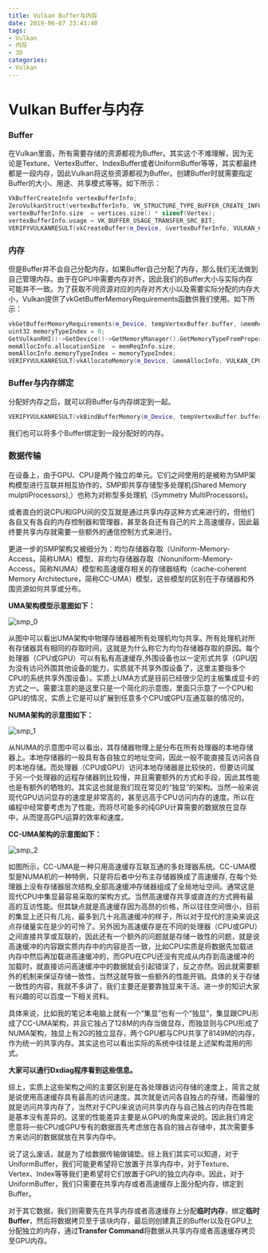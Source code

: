 ```yaml
---
title: Vulkan Buffer与内存
date: 2019-06-07 23:43:40
tags:
- Vulkan
- 内存
- 3D
categories:
- Vulkan
---
```


# Vulkan Buffer与内存

### Buffer

在Vulkan里面，所有需要存储的资源都视为Buffer。其实这个不难理解，因为无论是Texture、VertexBuffer、IndexBuffer或者UniformBuffer等等，其实都最终都是一段内存，因此Vulkan将这些资源都视为Buffer。创建Buffer时就需要指定Buffer的大小、用途、共享模式等等。如下所示：

```c++
VkBufferCreateInfo vertexBufferInfo;
ZeroVulkanStruct(vertexBufferInfo, VK_STRUCTURE_TYPE_BUFFER_CREATE_INFO);
vertexBufferInfo.size  = vertices.size() * sizeof(Vertex);
vertexBufferInfo.usage = VK_BUFFER_USAGE_TRANSFER_SRC_BIT;
VERIFYVULKANRESULT(vkCreateBuffer(m_Device, &vertexBufferInfo, VULKAN_CPU_ALLOCATOR, &tempVertexBuffer.buffer));
```

<!-- more -->

### 内存

但是Buffer并不会自己分配内存，如果Buffer自己分配了内存，那么我们无法做到自己管理内存。由于在GPU中需要内存对齐，因此我们的Buffer大小与实际内存可能并不一致。为了获取不同资源对应的内存对齐大小以及需要实际分配的内存大小，Vulkan提供了vkGetBufferMemoryRequirements函数供我们使用。如下所示：

```c++
vkGetBufferMemoryRequirements(m_Device, tempVertexBuffer.buffer, &memReqInfo);
uint32 memoryTypeIndex = 0;
GetVulkanRHI()->GetDevice()->GetMemoryManager().GetMemoryTypeFromProperties(memReqInfo.memoryTypeBits, VK_MEMORY_PROPERTY_HOST_VISIBLE_BIT | VK_MEMORY_PROPERTY_HOST_COHERENT_BIT, &memoryTypeIndex);
memAllocInfo.allocationSize  = memReqInfo.size;
memAllocInfo.memoryTypeIndex = memoryTypeIndex;
VERIFYVULKANRESULT(vkAllocateMemory(m_Device, &memAllocInfo, VULKAN_CPU_ALLOCATOR, &tempVertexBuffer.memory));
```

### Buffer与内存绑定

分配好内存之后，就可以将Buffer与内存绑定到一起。

```c++
VERIFYVULKANRESULT(vkBindBufferMemory(m_Device, tempVertexBuffer.buffer, tempVertexBuffer.memory, 0));
```

我们也可以将多个Buffer绑定到一段分配好的内存。

### 数据传输

在设备上，由于GPU、CPU是两个独立的单元。它们之间使用的是被称为SMP架构模型进行互联并相互协作的，SMP即共享存储型多处理机(Shared Memory mulptiProcessors),）也称为对称型多处理机（Symmetry MultiProcessors)。

或者直白的说CPU和GPU间的交互就是通过共享内存这种方式来进行的，但他们各自又有各自的内存控制器和管理器，甚至各自还有自己的片上高速缓存，因此最终要共享内存就需要一些额外的通信控制方式来进行。

更进一步的SMP架构又被细分为：均匀存储器存取（Uniform-Memory-Access，简称UMA）模型、非均匀存储器存取（Nonuniform-Memory-Access，简称NUMA）模型和高速缓存相关的存储器结构（cache-coherent Memory Architecture，简称CC-UMA）模型，这些模型的区别在于存储器和外围资源如何共享或分布。

**UMA架构模型示意图如下：**

![smp_0](smp_0.png)

从图中可以看出UMA架构中物理存储器被所有处理机均匀共享。所有处理机对所有存储器具有相同的存取时间，这就是为什么称它为均匀存储器存取的原因。每个处理器（CPU或GPU）可以有私有高速缓存,外围设备也以一定形式共享（GPU因为没有访问外围其他设备的能力，实质就不共享外围设备了，这里主要指多个CPU的系统共享外围设备）。实质上UMA方式是目前已经很少见的主板集成显卡的方式之一。需要注意的是这里只是一个简化的示意图，里面只示意了一个CPU和GPU的情况，实质上它是可以扩展到任意多个CPU或GPU互通互联的情况的。

**NUMA架构的示意图如下：**

![smp_1](smp_1.png)

从NUMA的示意图中可以看出，其存储器物理上是分布在所有处理器的本地存储器上。本地存储器的一般具有各自独立的地址空间，因此一般不能直接互访问各自的本地存储。而处理器（CPU或GPU）访问本地存储器是比较快的，但要访问属于另一个处理器的远程存储器则比较慢，并且需要额外的方式和手段，因此其性能也是有额外的牺牲的。其实这也就是我们现在常见的“独显”的架构。当然一般来说现代GPU访问显存的速度是非常高的，甚至远高于CPU访问内存的速度。所以在编程中经常要考虑为了性能，而将尽可能多的纯GPU计算需要的数据放在显存中，从而提高GPU运算的效率和速度。

**CC-UMA架构的示意图如下：**

![smp_2](smp_2.png)

如图所示，CC-UMA是一种只用高速缓存互联互通的多处理器系统。CC-UMA模型是NUMA机的一种特例，只是将后者中分布主存储器换成了高速缓存, 在每个处理器上没有存储器层次结构,全部高速缓冲存储器组成了全局地址空间。通常这是现代CPU中集显最容易采取的架构方式。当然高速缓存共享或直连的方式拥有最高的互访性能。但其缺点就是高速缓存因为高昂的价格，所以往往空间很小，目前的集显上还只有几兆，最多到几十兆高速缓冲的样子，所以对于现代的渲染来说这点存储量实在是少的可怜了。另外因为高速缓存是在不同的处理器（CPU或GPU）之间直接共享或互联的，因此还有一个额外的问题就是存储一致性的问题，就是说高速缓冲的内容跟实质内存中的内容是否一致，比如CPU实质是将数据先加载进内存中然后再加载进高速缓冲的，而GPU在CPU还没有完成从内存到高速缓冲的加载时，就直接访问高速缓冲中的数据就会引起错误了，反之亦然。因此就需要额外的机制来保证存储一致性，当然这就导致一些额外的性能开销。具体的关于存储一致性的内容，我就不多讲了，我们主要还是要靠独显来干活。进一步的知识大家有兴趣的可以百度一下相关资料。

具体来说，比如我的笔记本电脑上就有一个“集显”也有一个“独显”，集显跟CPU形成了CC-UMA架构，并且它独占了128M的内存当做显存，而独显则与CPU形成了NUMA架构，独显上有2G的独立显存，两个GPU都与CPU共享了8149M的内存，作为统一的共享内存。其实这也可以看出实际的系统中往往是上述架构混用的形式。

**大家可以通行Dxdiag程序看到这些信息。**

综上，实质上这些架构之间的主要区别是在各处理器访问存储的速度上，简言之就是说使用高速缓存具有最高的访问速度。其次就是访问各自独占的存储，而最慢的就是访问共享内存了，当然对于CPU来说访问共享内存与自己独占的内存在性能是基本没有差异的。这里的性能差异主要是从GPU的角度来说的。因此我们肯定愿意将一些CPU或GPU专有的数据首先考虑放在各自的独占存储中，其次需要多方来访问的数据就放在共享内存中。

说了这么废话，就是为了给数据传输做铺垫。综上我们其实可以知道，对于UniformBuffer，我们可能更希望将它放置于共享内存中，对于Texture、Vertex、Index等等我们更希望将它们放置于GPU的独立内存中。因此，对于UniformBuffer，我们只需要在共享内存或者高速缓存上面分配内存，绑定到Buffer。

对于其它数据，我们则需要先在共享内存或者高速缓存上分配**临时内存**，绑定**临时Buffer**，然后将数据拷贝至于该块内存，最后则创建真正的Buffer以及在GPU上分配独立的内存，通过**Transfer Command**将数据从共享内存或者高速缓存拷贝至GPU内存。









